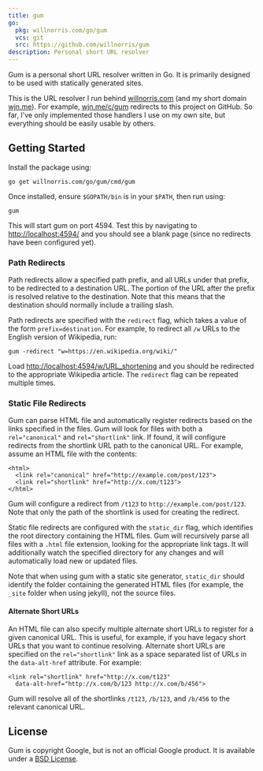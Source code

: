 ```yaml
---
title: gum
go:
  pkg: willnorris.com/go/gum
  vcs: git
  src: https://github.com/willnorris/gum
description: Personal short URL resolver
---
```

Gum is a personal short URL resolver written in Go.  It is primarily designed
to be used with statically generated sites.

This is the URL resolver I run behind [willnorris.com][] (and my short domain
[wjn.me][]).  For example, [wjn.me/c/gum](https://wjn.me/c/gum) redirects to
this project on GitHub.  So far, I've only implemented those handlers I use on
my own site, but everything should be easily usable by others.

[willnorris.com]: https://willnorris.com/
[wjn.me]: https://wjn.me/

## Getting Started ##

Install the package using:

    go get willnorris.com/go/gum/cmd/gum

Once installed, ensure `$GOPATH/bin` is in your `$PATH`, then run using:

    gum

This will start gum on port 4594.  Test this by navigating to
<http://localhost:4594/> and you should see a blank page (since no redirects
have been configured yet).

### Path Redirects ###

Path redirects allow a specified path prefix, and all URLs under that prefix,
to be redirected to a destination URL.  The portion of the URL after the prefix
is resolved relative to the destination.  Note that this means that the
destination should normally include a trailing slash.

Path redirects are specified with the `redirect` flag, which takes a value of
the form `prefix=destination`.  For example, to redirect all `/w` URLs to the
English version of Wikipedia, run:

    gum -redirect "w=https://en.wikipedia.org/wiki/"

Load <http://localhost:4594/w/URL_shortening> and you should be redirected to
the appropriate Wikipedia article.  The `redirect` flag can be repeated
multiple times.

### Static File Redirects ###

Gum can parse HTML file and automatically register redirects based on the links
specified in the files.  Gum will look for files with both a `rel="canonical"`
and `rel="shortlink"` link.  If found, it will configure redirects from the
shortlink URL path to the canonical URL.  For example, assume an HTML file with
the contents:

    <html>
      <link rel="canonical" href="http://example.com/post/123">
      <link rel="shortlink" href="http://x.com/t123">
    </html>

Gum will configure a redirect from `/t123` to `http://example.com/post/123`.
Note that only the path of the shortlink is used for creating the redirect.

Static file redirects are configured with the `static_dir` flag, which
identifies the root directory containing the HTML files.  Gum will recursively
parse all files with a `.html` file extension, looking for the appropriate link
tags.  It will additionally watch the specified directory for any changes and
will automatically load new or updated files.

Note that when using gum with a static site generator, `static_dir` should
identify the folder containing the generated HTML files (for example, the
`_site` folder when using jekyll), not the source files.

#### Alternate Short URLs ####

An HTML file can also specify multiple alternate short URLs to register for a
given canonical URL.  This is useful, for example, if you have legacy short
URLs that you want to continue resolving.  Alternate short URLs are specified
on the `rel="shortlink"` link as a space separated list of URLs in the
`data-alt-href` attribute.  For example:

    <link rel="shortlink" href="http://x.com/t123"
      data-alt-href="http://x.com/b/123 http://x.com/b/456">

Gum will resolve all of the shortlinks `/t123`, `/b/123`, and `/b/456` to the
relevant canonical URL.

## License ##

Gum is copyright Google, but is not an official Google product.  It is
available under a [BSD License][].

[BSD License]: https://github.com/willnorris/gum/blob/master/LICENSE
